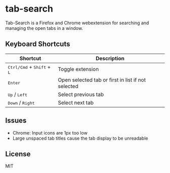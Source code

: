 # tab-search

Tab-Search is a Firefox and Chrome webextension for searching and managing the open tabs in a window.

## Keyboard Shortcuts

| Shortcut | Description |
| --- | --- |
| <kbd>Ctrl/Cmd</kbd> + <kbd>Shift</kbd> + <kbd>L</kbd> | Toggle extension |
| <kbd>Enter</kbd> | Open selected tab or first in list if not selected |
| <kbd>Up</kbd> / <kbd>Left</kbd> | Select previous tab |
| <kbd>Down</kbd> / <kbd>Right</kbd> | Select next tab |

## Issues
* Chrome: Input icons are 1px too low
* Large unspaced tab titles cause the tab display to be unreadable

## License
MIT
